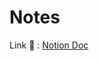 # Notes

Link 🔗 : [Notion Doc](https://hrishabhcodes.notion.site/Redis-Notes-8c82f2e1552e4ea5b3e5250af1ab6aad?pvs=4)
